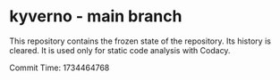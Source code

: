 # kyverno - main branch

This repository contains the frozen state of the repository.
Its history is cleared. It is used only for static code
analysis with Codacy.

Commit Time: 1734464768